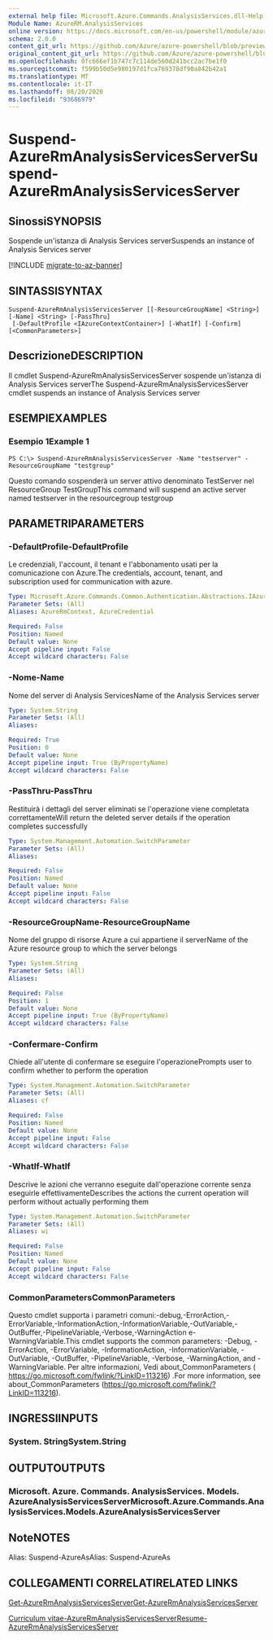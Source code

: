 ```yaml
---
external help file: Microsoft.Azure.Commands.AnalysisServices.dll-Help.xml
Module Name: AzureRM.AnalysisServices
online version: https://docs.microsoft.com/en-us/powershell/module/azurerm.analysisservices/suspend-azurermanalysisservicesserver
schema: 2.0.0
content_git_url: https://github.com/Azure/azure-powershell/blob/preview/src/ResourceManager/AnalysisServices/Commands.AnalysisServices/help/Suspend-AzureRmAnalysisServicesServer.md
original_content_git_url: https://github.com/Azure/azure-powershell/blob/preview/src/ResourceManager/AnalysisServices/Commands.AnalysisServices/help/Suspend-AzureRmAnalysisServicesServer.md
ms.openlocfilehash: 0fc666ef1b747c7c114de560d241bcc2ac7be1f0
ms.sourcegitcommit: f599b50d5e980197d1fca769378df90a842b42a1
ms.translationtype: MT
ms.contentlocale: it-IT
ms.lasthandoff: 08/20/2020
ms.locfileid: "93686979"
---
```

# <span data-ttu-id="667a6-101">Suspend-AzureRmAnalysisServicesServer</span><span class="sxs-lookup"><span data-stu-id="667a6-101">Suspend-AzureRmAnalysisServicesServer</span></span>

## <span data-ttu-id="667a6-102">Sinossi</span><span class="sxs-lookup"><span data-stu-id="667a6-102">SYNOPSIS</span></span>
<span data-ttu-id="667a6-103">Sospende un'istanza di Analysis Services server</span><span class="sxs-lookup"><span data-stu-id="667a6-103">Suspends an instance of Analysis Services server</span></span>

[!INCLUDE [migrate-to-az-banner](../../includes/migrate-to-az-banner.md)]

## <span data-ttu-id="667a6-104">SINTASSI</span><span class="sxs-lookup"><span data-stu-id="667a6-104">SYNTAX</span></span>

```
Suspend-AzureRmAnalysisServicesServer [[-ResourceGroupName] <String>] [-Name] <String> [-PassThru]
 [-DefaultProfile <IAzureContextContainer>] [-WhatIf] [-Confirm] [<CommonParameters>]
```

## <span data-ttu-id="667a6-105">Descrizione</span><span class="sxs-lookup"><span data-stu-id="667a6-105">DESCRIPTION</span></span>
<span data-ttu-id="667a6-106">Il cmdlet Suspend-AzureRmAnalysisServicesServer sospende un'istanza di Analysis Services server</span><span class="sxs-lookup"><span data-stu-id="667a6-106">The Suspend-AzureRmAnalysisServicesServer cmdlet suspends an instance of Analysis Services server</span></span>

## <span data-ttu-id="667a6-107">ESEMPI</span><span class="sxs-lookup"><span data-stu-id="667a6-107">EXAMPLES</span></span>

### <span data-ttu-id="667a6-108">Esempio 1</span><span class="sxs-lookup"><span data-stu-id="667a6-108">Example 1</span></span>
```
PS C:\> Suspend-AzureRmAnalysisServicesServer -Name "testserver" -ResourceGroupName "testgroup"
```

<span data-ttu-id="667a6-109">Questo comando sospenderà un server attivo denominato TestServer nel ResourceGroup TestGroup</span><span class="sxs-lookup"><span data-stu-id="667a6-109">This command will suspend an active server named testserver in the resourcegroup testgroup</span></span>

## <span data-ttu-id="667a6-110">PARAMETRI</span><span class="sxs-lookup"><span data-stu-id="667a6-110">PARAMETERS</span></span>

### <span data-ttu-id="667a6-111">-DefaultProfile</span><span class="sxs-lookup"><span data-stu-id="667a6-111">-DefaultProfile</span></span>
<span data-ttu-id="667a6-112">Le credenziali, l'account, il tenant e l'abbonamento usati per la comunicazione con Azure.</span><span class="sxs-lookup"><span data-stu-id="667a6-112">The credentials, account, tenant, and subscription used for communication with azure.</span></span>

```yaml
Type: Microsoft.Azure.Commands.Common.Authentication.Abstractions.IAzureContextContainer
Parameter Sets: (All)
Aliases: AzureRmContext, AzureCredential

Required: False
Position: Named
Default value: None
Accept pipeline input: False
Accept wildcard characters: False
```

### <span data-ttu-id="667a6-113">-Nome</span><span class="sxs-lookup"><span data-stu-id="667a6-113">-Name</span></span>
<span data-ttu-id="667a6-114">Nome del server di Analysis Services</span><span class="sxs-lookup"><span data-stu-id="667a6-114">Name of the Analysis Services server</span></span>

```yaml
Type: System.String
Parameter Sets: (All)
Aliases:

Required: True
Position: 0
Default value: None
Accept pipeline input: True (ByPropertyName)
Accept wildcard characters: False
```

### <span data-ttu-id="667a6-115">-PassThru</span><span class="sxs-lookup"><span data-stu-id="667a6-115">-PassThru</span></span>
<span data-ttu-id="667a6-116">Restituirà i dettagli del server eliminati se l'operazione viene completata correttamente</span><span class="sxs-lookup"><span data-stu-id="667a6-116">Will return the deleted server details if the operation completes successfully</span></span>

```yaml
Type: System.Management.Automation.SwitchParameter
Parameter Sets: (All)
Aliases:

Required: False
Position: Named
Default value: None
Accept pipeline input: False
Accept wildcard characters: False
```

### <span data-ttu-id="667a6-117">-ResourceGroupName</span><span class="sxs-lookup"><span data-stu-id="667a6-117">-ResourceGroupName</span></span>
<span data-ttu-id="667a6-118">Nome del gruppo di risorse Azure a cui appartiene il server</span><span class="sxs-lookup"><span data-stu-id="667a6-118">Name of the Azure resource group to which the server belongs</span></span>

```yaml
Type: System.String
Parameter Sets: (All)
Aliases:

Required: False
Position: 1
Default value: None
Accept pipeline input: True (ByPropertyName)
Accept wildcard characters: False
```

### <span data-ttu-id="667a6-119">-Confermare</span><span class="sxs-lookup"><span data-stu-id="667a6-119">-Confirm</span></span>
<span data-ttu-id="667a6-120">Chiede all'utente di confermare se eseguire l'operazione</span><span class="sxs-lookup"><span data-stu-id="667a6-120">Prompts user to confirm whether to perform the operation</span></span>

```yaml
Type: System.Management.Automation.SwitchParameter
Parameter Sets: (All)
Aliases: cf

Required: False
Position: Named
Default value: None
Accept pipeline input: False
Accept wildcard characters: False
```

### <span data-ttu-id="667a6-121">-WhatIf</span><span class="sxs-lookup"><span data-stu-id="667a6-121">-WhatIf</span></span>
<span data-ttu-id="667a6-122">Descrive le azioni che verranno eseguite dall'operazione corrente senza eseguirle effettivamente</span><span class="sxs-lookup"><span data-stu-id="667a6-122">Describes the actions the current operation will perform without actually performing them</span></span>

```yaml
Type: System.Management.Automation.SwitchParameter
Parameter Sets: (All)
Aliases: wi

Required: False
Position: Named
Default value: None
Accept pipeline input: False
Accept wildcard characters: False
```

### <span data-ttu-id="667a6-123">CommonParameters</span><span class="sxs-lookup"><span data-stu-id="667a6-123">CommonParameters</span></span>
<span data-ttu-id="667a6-124">Questo cmdlet supporta i parametri comuni:-debug,-ErrorAction,-ErrorVariable,-InformationAction,-InformationVariable,-OutVariable,-OutBuffer,-PipelineVariable,-Verbose,-WarningAction e-WarningVariable.</span><span class="sxs-lookup"><span data-stu-id="667a6-124">This cmdlet supports the common parameters: -Debug, -ErrorAction, -ErrorVariable, -InformationAction, -InformationVariable, -OutVariable, -OutBuffer, -PipelineVariable, -Verbose, -WarningAction, and -WarningVariable.</span></span> <span data-ttu-id="667a6-125">Per altre informazioni, Vedi about_CommonParameters ( https://go.microsoft.com/fwlink/?LinkID=113216) .</span><span class="sxs-lookup"><span data-stu-id="667a6-125">For more information, see about_CommonParameters (https://go.microsoft.com/fwlink/?LinkID=113216).</span></span>

## <span data-ttu-id="667a6-126">INGRESSI</span><span class="sxs-lookup"><span data-stu-id="667a6-126">INPUTS</span></span>

### <span data-ttu-id="667a6-127">System. String</span><span class="sxs-lookup"><span data-stu-id="667a6-127">System.String</span></span>

## <span data-ttu-id="667a6-128">OUTPUT</span><span class="sxs-lookup"><span data-stu-id="667a6-128">OUTPUTS</span></span>

### <span data-ttu-id="667a6-129">Microsoft. Azure. Commands. AnalysisServices. Models. AzureAnalysisServicesServer</span><span class="sxs-lookup"><span data-stu-id="667a6-129">Microsoft.Azure.Commands.AnalysisServices.Models.AzureAnalysisServicesServer</span></span>

## <span data-ttu-id="667a6-130">Note</span><span class="sxs-lookup"><span data-stu-id="667a6-130">NOTES</span></span>
<span data-ttu-id="667a6-131">Alias: Suspend-AzureAs</span><span class="sxs-lookup"><span data-stu-id="667a6-131">Alias: Suspend-AzureAs</span></span>

## <span data-ttu-id="667a6-132">COLLEGAMENTI CORRELATI</span><span class="sxs-lookup"><span data-stu-id="667a6-132">RELATED LINKS</span></span>

[<span data-ttu-id="667a6-133">Get-AzureRmAnalysisServicesServer</span><span class="sxs-lookup"><span data-stu-id="667a6-133">Get-AzureRmAnalysisServicesServer</span></span>](./Get-AzureRmAnalysisServicesServer.md)

[<span data-ttu-id="667a6-134">Curriculum vitae-AzureRmAnalysisServicesServer</span><span class="sxs-lookup"><span data-stu-id="667a6-134">Resume-AzureRmAnalysisServicesServer</span></span>](./Resume-AzureRmAnalysisServicesServer.md)

